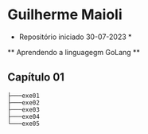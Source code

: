 # Guilherme Maioli

* Repositório iniciado 30-07-2023 *

** Aprendendo a linguagegm GoLang **




## Capítulo 01
```
├───exe01
├───exe02
├───exe03
├───exe04
└───exe05
```


